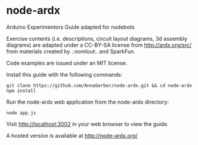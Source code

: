 node-ardx
=========

Arduino Experimentors Guide adapted for nodebots

Exercise contents (i.e. descriptions, circuit layout diagrams, 3d assembly diagrams) are adapted under a CC-BY-SA license from http://ardx.org/src/ from materials created by .:oomlout:. and SparkFun.

Code examples are issued under an MIT license.

Install this guide with the following commands:

    git clone https://github.com/AnnaGerber/node-ardx.git && cd node-ardx
    npm install

Run the node-ardx web application from the node-ardx directory:

    node app.js

Visit [http://localhost:3002](http://localhost:3002) in your web browser to view the guide.

A hosted version is available at http://node-ardx.org/
